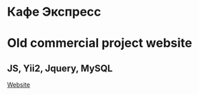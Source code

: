 <h1 aling="center">Кафе Экспресс<h1>
<p>Old commercial project website</p>

## JS, Yii2, Jquery, MySQL
[Website](http://rustvk.beget.tech/)

